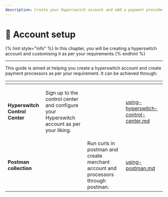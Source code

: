 ```yaml
---
description: Create your Hyperswitch account and add a payment provider
---
```


# 🔧 Account setup

{% hint style="info" %}
In this chapter, you will be creating a hyperswitch account and customising it as per your requirements
{% endhint %}

***

This guide is aimed at helping you create a hyperswitch account and create payment processors as per your requirement. It can be achieved through:

<table data-view="cards"><thead><tr><th></th><th></th><th></th><th data-hidden data-card-target data-type="content-ref"></th></tr></thead><tbody><tr><td><strong>Hyperswitch Control Center</strong></td><td><p></p><p>Sign up to the control center and configure your Hyperswitch account as per your liking.</p></td><td></td><td><a href="using-hyperswitch-control-center.md">using-hyperswitch-control-center.md</a></td></tr><tr><td><strong>Postman collection</strong></td><td></td><td>Run curls in postman and create merchant account and processors through postman.</td><td><a href="using-postman.md">using-postman.md</a></td></tr></tbody></table>

